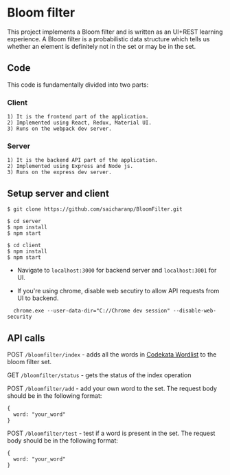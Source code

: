 # Bloom filter

This project implements a Bloom filter and is written as an UI+REST learning experience. A Bloom filter is a probabilistic data structure which tells us whether an element is definitely not in the set or may be in the set.

## Code 
This code is fundamentally divided into two parts:
  ### Client
    1) It is the frontend part of the application. 
    2) Implemented using React, Redux, Material UI. 
    3) Runs on the webpack dev server.
    
  ### Server
    1) It is the backend API part of the application. 
    2) Implemented using Express and Node js. 
    3) Runs on the express dev server.


## Setup server and client

  ```shell
  $ git clone https://github.com/saicharanp/BloomFilter.git

  $ cd server
  $ npm install
  $ npm start 

  $ cd client
  $ npm install
  $ npm start
  ```
  

  + Navigate to ```localhost:3000``` for backend server and ```localhost:3001``` for UI. 
  - If you're using chrome, disable web secutiry to allow API requests from UI to backend. 
  ```shell
    chrome.exe --user-data-dir="C://Chrome dev session" --disable-web-security
  ```
  
## API calls

POST ```/bloomfilter/index``` - adds all the words in [Codekata Wordlist](http://codekata.com/data/wordlist.txt) to the bloom filter set.

GET ```/bloomfilter/status``` - gets the status of the index operation

POST ```/bloomfilter/add``` - add your own word to the set. The request body should be in the following format:
```script
{
  word: "your_word"
}
```

POST ```/bloomfilter/test``` - test if a word is present in the set. The request body should be in the following format:
```script
{
  word: "your_word"
}
```
  




